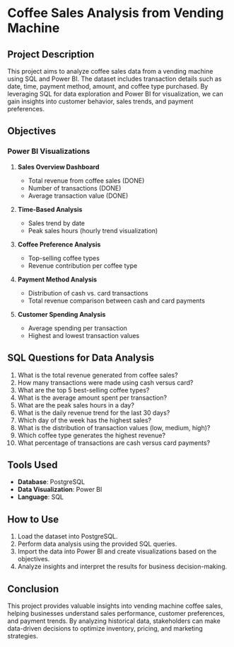 # Coffee Sales Analysis from Vending Machine

## Project Description
This project aims to analyze coffee sales data from a vending machine using SQL and Power BI. The dataset includes transaction details such as date, time, payment method, amount, and coffee type purchased. By leveraging SQL for data exploration and Power BI for visualization, we can gain insights into customer behavior, sales trends, and payment preferences.

## Objectives
### Power BI Visualizations
1. **Sales Overview Dashboard**
   - Total revenue from coffee sales (DONE)
   - Number of transactions (DONE)
   - Average transaction value (DONE)

2. **Time-Based Analysis**
   - Sales trend by date 
   - Peak sales hours (hourly trend visualization)

3. **Coffee Preference Analysis**
   - Top-selling coffee types
   - Revenue contribution per coffee type
   
4. **Payment Method Analysis**
   - Distribution of cash vs. card transactions
   - Total revenue comparison between cash and card payments

5. **Customer Spending Analysis**
   - Average spending per transaction
   - Highest and lowest transaction values

## SQL Questions for Data Analysis
1. What is the total revenue generated from coffee sales?
2. How many transactions were made using cash versus card?
3. What are the top 5 best-selling coffee types?
4. What is the average amount spent per transaction?
5. What are the peak sales hours in a day?
6. What is the daily revenue trend for the last 30 days?
7. Which day of the week has the highest sales?
8. What is the distribution of transaction values (low, medium, high)?
9. Which coffee type generates the highest revenue?
10. What percentage of transactions are cash versus card payments?

## Tools Used
- **Database**: PostgreSQL
- **Data Visualization**: Power BI
- **Language**: SQL

## How to Use
1. Load the dataset into PostgreSQL.
2. Perform data analysis using the provided SQL queries.
3. Import the data into Power BI and create visualizations based on the objectives.
4. Analyze insights and interpret the results for business decision-making.

## Conclusion
This project provides valuable insights into vending machine coffee sales, helping businesses understand sales performance, customer preferences, and payment trends. By analyzing historical data, stakeholders can make data-driven decisions to optimize inventory, pricing, and marketing strategies.